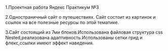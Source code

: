 1.Проектная работа Яндекс Практикум №3

2.Одностраничный сайт о путешествиях. Сайт состоит из картинок и ссылок на все полезные ресурсы по этой тематике.

3.Сайт состоящий из 7ми блоков.Использована файловая структура css Nested,реализована адаптивность.Использованы сетки грид и флекс,ссылки имеют эффект наведения.
